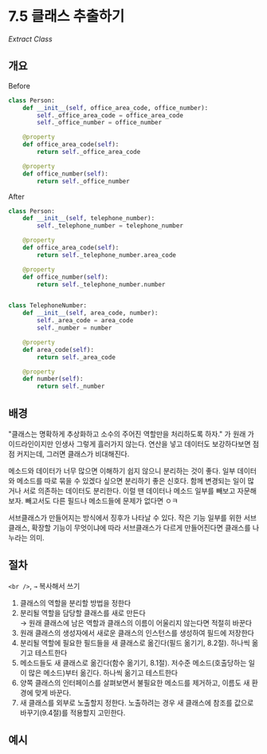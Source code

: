 # 7.5 클래스 추출하기

_Extract Class_

## 개요

Before

```python
class Person:
    def __init__(self, office_area_code, office_number):
        self._office_area_code = office_area_code
        self._office_number = office_number

    @property
    def office_area_code(self):
        return self._office_area_code

    @property
    def office_number(self):
        return self._office_number
```

After

```python
class Person:
    def __init__(self, telephone_number):
        self._telephone_number = telephone_number

    @property
    def office_area_code(self):
        return self._telephone_number.area_code

    @property
    def office_number(self):
        return self._telephone_number.number


class TelephoneNumber:
    def __init__(self, area_code, number):
        self._area_code = area_code
        self._number = number

    @property
    def area_code(self):
        return self._area_code

    @property
    def number(self):
        return self._number
```

## 배경

"클래스는 명확하게 추상화하고 소수의 주어진 역할만을 처리하도록 하자." 가 원래 가이드라인이지만 인생사 그렇게 흘러가지 않는다.
연산을 넣고 데이터도 보강하다보면 점점 커지는데, 그러면 클래스가 비대해진다.

메소드와 데이터가 너무 많으면 이해하기 쉽지 않으니 분리하는 것이 좋다.
일부 데이터와 메소드를 따로 묶을 수 있겠다 싶으면 분리하기 좋은 신호다.
함께 변경되는 일이 많거나 서로 의존하는 데이터도 분리한다.
이럴 땐 데이터나 메소드 일부를 빼보고 자문해보자. 빼고서도 다른 필드나 메소드들에 문제가 없다면 ㅇㅋ

서브클래스가 만들어지는 방식에서 징후가 나타날 수 있다. 작은 기능 일부를 위한 서브클래스, 확장할 기능이 무엇이냐에 따라 서브클래스가 다르게 만들어진다면 클래스를 나누라는 의미.

## 절차

`<br />`, `→` 복사해서 쓰기

1. 클래스의 역할을 분리할 방법을 정한다
2. 분리될 역할을 담당할 클래스를 새로 만든다 <br />
   → 원래 클래스에 남은 역할과 클래스의 이름이 어울리지 않는다면 적절히 바꾼다
3. 원래 클래스의 생성자에서 새로운 클래스의 인스턴스를 생성하여 필드에 저장한다
4. 분리될 역할에 필요한 필드들을 새 클래스로 옮긴다(필드 옮기기, 8.2절). 하나씩 옮기고 테스트한다
5. 메소드들도 새 클래스로 옮긴다(함수 옮기기, 8.1절). 저수준 메소드(호출당하는 일이 많은 메소드)부터 옮긴다. 하나씩 옮기고 테스트한다
6. 양쪽 클래스의 인터페이스를 살펴보면서 불필요한 메소드를 제거하고, 이름도 새 환경에 맞게 바꾼다.
7. 새 클래스를 외부로 노출할지 정한다. 노출하려는 경우 새 클래스에 참조를 값으로 바꾸기(9.4절)를 적용할지 고민한다.

## 예시
